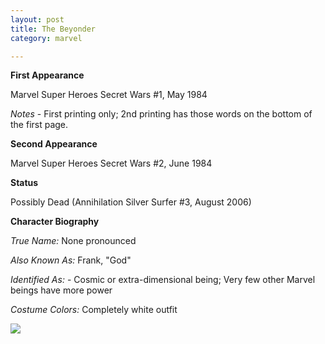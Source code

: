 ```yaml
---
layout: post
title: The Beyonder
category: marvel

---
```


**First Appearance**

Marvel Super Heroes Secret Wars #1, May 1984

*Notes* - First printing only; 2nd printing has those words on the bottom of the first page.

**Second Appearance**

Marvel Super Heroes Secret Wars #2, June 1984

**Status**

Possibly Dead (Annihilation Silver Surfer #3, August 2006)

**Character Biography**

*True Name:* None pronounced

*Also Known As:*  Frank, "God"

*Identified As:* - Cosmic or extra-dimensional being; Very few other Marvel beings have more power

*Costume Colors:*  Completely white outfit

<img src="http://comicfirsts.com/images/marvel/marvel-secret-wars-issue-1.jpg">
